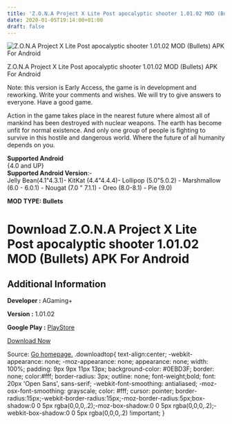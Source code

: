 ```yaml
---
title: 'Z.O.N.A Project X Lite Post apocalyptic shooter 1.01.02 MOD (Bullets) APK For Android'
date: 2020-01-05T19:14:00+01:00
draft: false
---
```


![Z.O.N.A Project X Lite Post apocalyptic shooter 1.01.02 MOD (Bullets) APK For Android](https://i0.wp.com/apkhome.net/wp-content/uploads/2020/01/Z.O.N.A-Project-X-Lite-Post-apocalyptic-shooter-1.01.02-MOD-Bullets.png "Z.O.N.A Project X Lite Post apocalyptic shooter 1.01.02 MOD (Bullets) APK For Android")

  

Z.O.N.A Project X Lite Post apocalyptic shooter 1.01.02 MOD (Bullets) APK For Android

Note: this version is Early Access, the game is in development and reworking. Write your comments and wishes. We will try to give answers to everyone. Have a good game.

Action in the game takes place in the nearest future where almost all of mankind has been destroyed with nuclear weapons. The earth has become unfit for normal existence. And only one group of people is fighting to survive in this hostile and dangerous world. Where the future of all humanity depends on you.

**Supported Android**  
{4.0 and UP}  
**Supported Android Version**:-  
Jelly Bean(4.1"4.3.1)- KitKat (4.4"4.4.4)- Lollipop (5.0"5.0.2) - Marshmallow (6.0 - 6.0.1) - Nougat (7.0 " 7.1.1) - Oreo (8.0-8.1) - Pie (9.0)

**MOD TYPE: Bullets**

Download Z.O.N.A Project X Lite Post apocalyptic shooter 1.01.02 MOD (Bullets) APK For Android
==============================================================================================

Additional Information
----------------------

**Developer :** AGaming+

**Version :** 1.01.02

**Google Play :** [PlayStore](https://play.google.com/store/apps/details?id=com.agaming.zonaprojectx.lite)

  

[Download Now](https://store4app.co/post/z-o-n-a-project-x-lite-post-apocalyptic-shooter-1-01-02-mod-bullets-apk-for-android_1578247792)

  
Source: [Go homepage.](https://store4app.co/post/z-o-n-a-project-x-lite-post-apocalyptic-shooter-1-01-02-mod-bullets-apk-for-android_1578247792) .downloadtop{ text-align:center; -webkit-appearance: none; -moz-appearance: none; appearance: none; width: 100%; padding: 9px 9px 11px 13px; background-color: #0EBD3F; border: none; color:#fff; border-radius: 3px; outline: none; font-weight;bold; font: 20px 'Open Sans', sans-serif; -webkit-font-smoothing: antialiased; -moz-osx-font-smoothing: grayscale; color: #fff; cursor: pointer; border-radius:15px;-webkit-border-radius:15px;-moz-border-radius:5px;box-shadow:0 0 5px rgba(0,0,0,.2);-moz-box-shadow:0 0 5px rgba(0,0,0,.2);-webkit-box-shadow:0 0 5px rgba(0,0,0,.2) !important; }